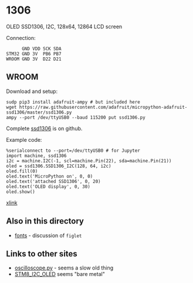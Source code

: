 # 1306

OLED SSD1306, I2C, 128x64, 12864 LCD screen

Connection:

```
      GND VDD SCK SDA
STM32 GND 3V  PB6 PB7
WROOM GND 3V  D22 D21
```

## WROOM

Download and setup:

```
sudp pip3 install adafruit-ampy # but included here
wget https://raw.githubusercontent.com/adafruit/micropython-adafruit-ssd1306/master/ssd1306.py
ampy --port /dev/ttyUSB0 --baud 115200 put ssd1306.py
```

Complete [ssd1306](https://github.com/adafruit/micropython-adafruit-ssd1306) is on github.

Example code:

```
%serialconnect to --port=/dev/ttyUSB0 # for Jupyter
import machine, ssd1306
i2c = machine.I2C(-1, scl=machine.Pin(22), sda=machine.Pin(21))
oled = ssd1306.SSD1306_I2C(128, 64, i2c)
oled.fill(0) 
oled.text('MicroPython on', 0, 0)
oled.text('attached SSD1306', 0, 20)
oled.text('OLED display', 0, 30)
oled.show()
```

[xlink](https://www.instructables.com/id/MicroPython-on-an-ESP32-Board-With-Integrated-SSD1/)


## Also in this directory

* [fonts](fonts.md) - discussion of `figlet`


## Links to other sites

* [oscilloscope.py](https://gist.github.com/blippy/dd93dc64640f31dd9616af8e35cc602a) - seems a slow old thing
* [STM8_I2C_OLED](https://github.com/tugaozi/STM8_I2C_OLED) seems "bare metal"

